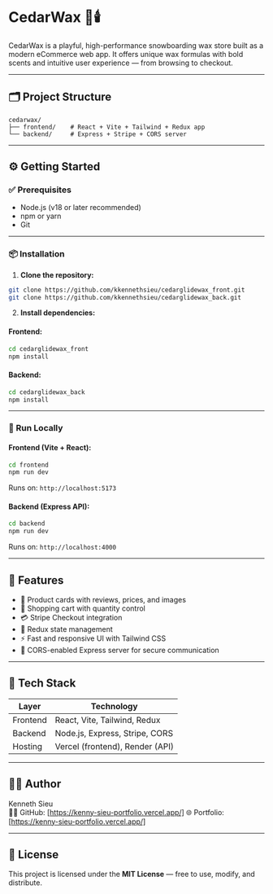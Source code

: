 # **CedarWax 🌲🕯️**

CedarWax is a playful, high-performance snowboarding wax store built as a modern eCommerce web app. It offers unique wax formulas with bold scents and intuitive user experience — from browsing to checkout.

---

## 🗂 Project Structure

```
cedarwax/
├── frontend/    # React + Vite + Tailwind + Redux app
└── backend/     # Express + Stripe + CORS server
```

---

## ⚙️ Getting Started

### ✅ Prerequisites

- Node.js (v18 or later recommended)
- npm or yarn
- Git

---

### 📦 Installation

1. **Clone the repository:**

```bash
git clone https://github.com/kkennethsieu/cedarglidewax_front.git
git clone https://github.com/kkennethsieu/cedarglidewax_back.git
```

2. **Install dependencies:**

#### Frontend:

```bash
cd cedarglidewax_front
npm install
```

#### Backend:

```bash
cd cedarglidewax_back
npm install
```

---

### 🚀 Run Locally

#### Frontend (Vite + React):

```bash
cd frontend
npm run dev
```

Runs on: `http://localhost:5173`

#### Backend (Express API):

```bash
cd backend
npm run dev
```

Runs on: `http://localhost:4000`

---

## 🛒 Features

- 🧴 Product cards with reviews, prices, and images
- 🛒 Shopping cart with quantity control
- 💳 Stripe Checkout integration
- 🧠 Redux state management
- ⚡ Fast and responsive UI with Tailwind CSS
- 🔐 CORS-enabled Express server for secure communication

---

## 🧪 Tech Stack

| Layer    | Technology                      |
| -------- | ------------------------------- |
| Frontend | React, Vite, Tailwind, Redux    |
| Backend  | Node.js, Express, Stripe, CORS  |
| Hosting  | Vercel (frontend), Render (API) |

---

## 🙋‍♂️ Author

Kenneth Sieu  
🧑‍💻 GitHub: [https://kenny-sieu-portfolio.vercel.app/]
🌐 Portfolio: [https://kenny-sieu-portfolio.vercel.app/]

---

## 🪪 License

This project is licensed under the **MIT License** — free to use, modify, and distribute.
